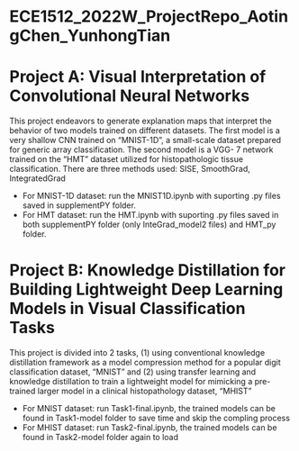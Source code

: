 # ECE1512_2022W_ProjectRepo_AotingChen_YunhongTian
# Project A: Visual Interpretation of Convolutional Neural Networks
This project endeavors to generate explanation maps that interpret the behavior of two models trained on different datasets. The first model is a very shallow CNN trained on “MNIST-1D”, a small-scale dataset prepared for generic array classification. The second model is a VGG- 7 network trained on the “HMT” dataset utilized for histopathologic tissue classification. There are three methods used: SISE, SmoothGrad, IntegratedGrad
* For MNIST-1D dataset: run the  MNIST1D.ipynb with suporting .py files saved in supplementPY folder.
* For HMT dataset: run the HMT.ipynb with suporting .py files saved in both supplementPY folder (only InteGrad_model2 files) and HMT_py folder.
# Project B: Knowledge Distillation for Building Lightweight Deep Learning Models in Visual Classification Tasks
This project is divided into 2 tasks, (1) using conventional knowledge distillation framework as a model compression method for a popular digit classification dataset, “MNIST” and (2) using transfer learning and knowledge distillation to train a lightweight model for mimicking a pre-trained larger model in a clinical histopathology dataset, “MHIST”
* For MNIST dataset: run Task1-final.ipynb, the trained models can be found in Task1-model folder to save time and skip the compling process
* For MHIST dataset: run Task2-final.ipynb, the trained models can be found in Task2-model folder again to load
